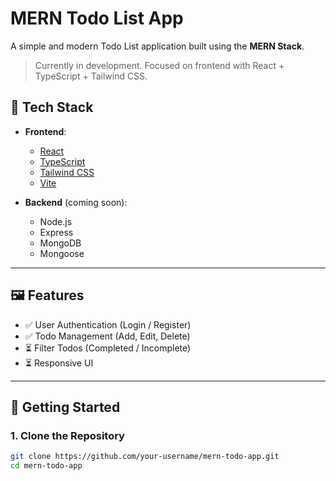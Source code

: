 # MERN Todo List App

A simple and modern Todo List application built using the **MERN Stack**.

> Currently in development. Focused on frontend with React + TypeScript + Tailwind CSS.

## 🔧 Tech Stack

- **Frontend**:
    - [React](https://reactjs.org/)
    - [TypeScript](https://www.typescriptlang.org/)
    - [Tailwind CSS](https://tailwindcss.com/)
    - [Vite](https://vitejs.dev/)

- **Backend** (coming soon):
    - Node.js
    - Express
    - MongoDB
    - Mongoose

---

## 🖼️ Features

- ✅ User Authentication (Login / Register)
- ✅ Todo Management (Add, Edit, Delete)
- ⏳ Filter Todos (Completed / Incomplete)
- ⏳ Responsive UI

---

## 🚀 Getting Started

### 1. Clone the Repository
```bash
git clone https://github.com/your-username/mern-todo-app.git
cd mern-todo-app
